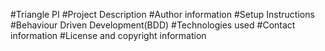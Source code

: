 #Triangle PI
#Project Description
#Author information
#Setup Instructions
#Behaviour Driven Development(BDD)
#Technologies used
#Contact information
#License and copyright information
#

